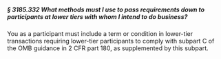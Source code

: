 ##### § 3185.332 What methods must I use to pass requirements down to participants at lower tiers with whom I intend to do business? #####

You as a participant must include a term or condition in lower-tier transactions requiring lower-tier participants to comply with subpart C of the OMB guidance in 2 CFR part 180, as supplemented by this subpart.